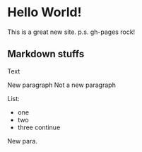 # Hello World! 

This is a great new site.
p.s. gh-pages rock!

## Markdown stuffs
Text

New paragraph
Not a new paragraph

List:
- one
- two
- three
  continue
  
New para.

